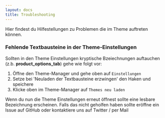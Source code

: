 ```yaml
---
layout: docs
title: Troubleshooting
---
```


Hier findest du Hilfestellungen zu Problemen die im Theme auftreten können.

### Fehlende Textbausteine in der Theme-Einstellungen

Sollten in den Theme Einstellungen kryptische Bzeiechnungen auftauchen (z.b. __product_options_tab__) gehe wie folgt vor:

1. Öffne den Theme-Manager und gehe oben auf `Einstellungen`
2. Setze bei 'Neuladen der Textbausteine erzwingen' den Haken und speichere
3. Klicke oben im Theme-Manager auf `Themes neu laden`

Wenn du nun die Theme Einstellungen erneut öffnest sollte eine lesbare Bezeichnung erscheinen.
Falls das nicht geholfen haben sollte eröffne ein Issue auf GitHub oder kontaktiere uns auf Twitter / per Mail
